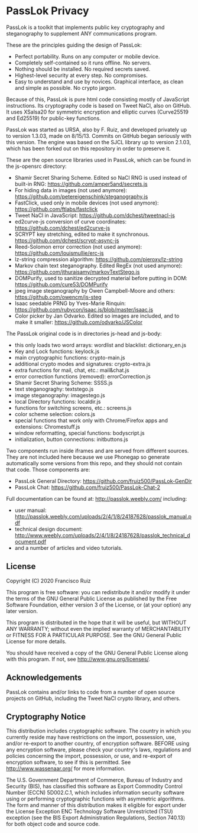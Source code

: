 PassLok Privacy
===============

PassLok is a toolkit that implements public key cryptography and steganography to supplement ANY communications program.

These are the principles guiding the design of PassLok:
* Perfect portability. Runs on any computer or mobile device.
* Completely self-contained so it runs offline. No servers.
* Nothing should be installed. No required secrets saved.
* Highest-level security at every step. No compromises.
* Easy to understand and use by novices. Graphical interface, as clean and simple as possible. No crypto jargon.

Because of this, PassLok is pure html code consisting mostly of JavaScript instructions. Its cryptography code is based on Tweet NaCl, also on GitHub. It uses XSalsa20 for symmetric encryption and elliptic curves (Curve25519 and Ed25519) for public-key functions.

PassLok was started as URSA, also by F. Ruiz, and developed privately up to version 1.3.03, made on 8/15/13. Commits on GitHub began seriously with this version. The engine was based on the SJCL library up to version 2.1.03, which has been forked out on this repository in order to preserve it.

These are the open source libraries used in PassLok, which can be found in the js-opensrc directory:
* Shamir Secret Sharing Scheme. Edited so NaCl RNG is used instead of built-in RNG: https://github.com/amper5and/secrets.js
* For hiding data in images (not used anymore): https://github.com/petereigenschink/steganography.js
* FastClick, used only in mobile devices (not used anymore): https://github.com/ftlabs/fastclick
* Tweet NaCl in JavaScript: https://github.com/dchest/tweetnacl-js
* ed2curve-js conversion of curve coordinates: https://github.com/dchest/ed2curve-js
* SCRYPT key stretching, edited to make it synchronous. https://github.com/dchest/scrypt-async-js
* Reed-Solomon error correction (not used anymore): https://github.com/louismullie/erc-js
* lz-string compression algorithm: https://github.com/pieroxy/lz-string
* Markov chain text steganography. Edited RegEx (not used anymore): https://github.com/jthuraisamy/markovTextStego.js
* DOMPurify, used to sanitize decrypted material before putting in DOM: https://github.com/cure53/DOMPurify
* jpeg image steganography by Owen Campbell-Moore and others: https://github.com/owencm/js-steg
* Isaac seedable PRNG by Yves-Marie Rinquin: https://github.com/rubycon/isaac.js/blob/master/isaac.js
* Color picker by Jan Odvarko. Edited so images are included, and to make it smaller: https://github.com/odvarko/JSColor

The PassLok original code is in directories js-head and js-body:
* this only loads two word arrays: wordlist and blacklist: dictionary_en.js
* Key and Lock functions: keylock.js
* main cryptographic functions: crypto-main.js
* additional crypto modes and signatures: crypto-extra.js
* extra functions for mail, chat, etc.: mail&chat.js
* error correction functions (removed): errorCorrection.js
* Shamir Secret Sharing Scheme: SSSS.js
* text steganograghy: textstego.js
* image steganography: imagestego.js
* local Directory functions: localdir.js
* functions for switching screens, etc.: screens.js
* color scheme selection: colors.js
* special functions that work only with Chrome/Firefox apps and extensions: Chromestuff.js
* window reformatting, special functions: bodyscript.js
* initialization, button connections: initbuttons.js

Two components run inside iframes and are served from different sources. They are not included here because we use Phonegap so generate automatically some versions from this repo, and they should not contain that code. Those components are:
* PassLok General Directory: https://github.com/fruiz500/PassLok-GenDir
* PassLok Chat: https://github.com/fruiz500/PassLok-Chat-2

Full documentation can be found at: <http://passlok.weebly.com/> including:
* user manual: http://passlok.weebly.com/uploads/2/4/1/8/24187628/passlok_manual.pdf
* technical design document: http://www.weebly.com/uploads/2/4/1/8/24187628/passlok_technical_document.pdf
* and a number of articles and video tutorials.

License
-------

  Copyright (C) 2020 Francisco Ruiz

  This program is free software: you can redistribute it and/or modify
  it under the terms of the GNU General Public License as published by
  the Free Software Foundation, either version 3 of the License, or
  (at your option) any later version.

  This program is distributed in the hope that it will be useful,
  but WITHOUT ANY WARRANTY; without even the implied warranty of
  MERCHANTABILITY or FITNESS FOR A PARTICULAR PURPOSE. See the
  GNU General Public License for more details.

  You should have received a copy of the GNU General Public License
  along with this program. If not, see <http://www.gnu.org/licenses/>.

Acknowledgements
----------------

  PassLok contains and/or links to code from a number of open source
  projects on GitHub, including the Tweet NaCl crypto library, and others.

Cryptography Notice
-------------------

  This distribution includes cryptographic software. The country in
  which you currently reside may have restrictions on the import,
  possession, use, and/or re-export to another country, of encryption
  software. BEFORE using any encryption software, please check your
  country's laws, regulations and policies concerning the import,
  possession, or use, and re-export of encryption software, to see if
  this is permitted. See <http://www.wassenaar.org/> for more
  information.

  The U.S. Government Department of Commerce, Bureau of Industry and
  Security (BIS), has classified this software as Export Commodity
  Control Number (ECCN) 5D002.C.1, which includes information security
  software using or performing cryptographic functions with asymmetric
  algorithms. The form and manner of this distribution makes it
  eligible for export under the License Exception ENC Technology
  Software Unrestricted (TSU) exception (see the BIS Export
  Administration Regulations, Section 740.13) for both object code and
  source code.
